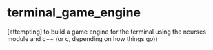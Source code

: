 # terminal_game_engine
[attempting] to build a game engine for the terminal using the ncurses module and c++ (or c, depending on how things go))
